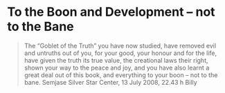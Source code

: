 # To the Boon and Development – not to the Bane

> The “Goblet of the Truth” you have now studied, have removed evil and
> untruths out of you, for your good, your honour and for the life, have
> given the truth its true value, the creational laws their right, shown
> your way to the peace and joy, and you have also learnt a great deal
> out of this book, and everything to your boon – not to the bane.
> Semjase Silver Star Center, 13 July 2008, 22.43 h Billy
